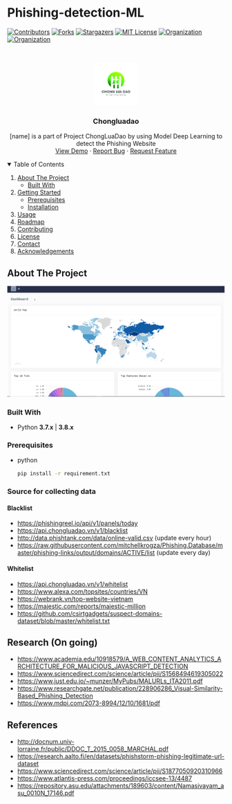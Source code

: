 # Phishing-detection-ML
[![Contributors][contributors-shield]][contributors-url]
[![Forks][forks-shield]][forks-url]
[![Stargazers][stars-shield]][stars-url]
[![MIT License][license-shield]][license-url]
[![Organization][organization-shield]][organization-url]
[![Organization][project-shield]][project-url]

<br />
<p align="center">
  <a href="https://github.com/aidenpearce001/Phishing-detection-ML">
    <img src="Images/logo.jpg" alt="Logo" width="100" height="100">
  </a>

  <h3 align="center">Chongluadao</h3>

  <p align="center">
    [name] is a part of Project ChongLuaDao by using Model Deep Learning to detect the Phishing Website
    <br />
    <a href="http://103.90.227.67:45000/">View Demo</a>
    ·
    <a href="https://github.com/aidenpearce001/Phishing-detection-ML/issues">Report Bug</a>
    ·
    <a href="https://github.com/aidenpearce001/Phishing-detection-ML/issues">Request Feature</a>
  </p>
</p>

<!-- TABLE OF CONTENTS -->
<details open="open">
  <summary>Table of Contents</summary>
  <ol>
    <li>
      <a href="#about-the-project">About The Project</a>
      <ul>
        <li><a href="#built-with">Built With</a></li>
      </ul>
    </li>
    <li>
      <a href="#getting-started">Getting Started</a>
      <ul>
        <li><a href="#prerequisites">Prerequisites</a></li>
        <li><a href="#installation">Installation</a></li>
      </ul>
    </li>
    <li><a href="#usage">Usage</a></li>
    <li><a href="#roadmap">Roadmap</a></li>
    <li><a href="#contributing">Contributing</a></li>
    <li><a href="#license">License</a></li>
    <li><a href="#contact">Contact</a></li>
    <li><a href="#acknowledgements">Acknowledgements</a></li>
  </ol>
</details>

<!-- ABOUT THE PROJECT -->
## About The Project
[![cld][cld-dashhboard]](https://example.com)

### Built With
-   Python **3.7.x** | **3.8.x**

### Prerequisites
* python
  ```sh
  pip install -r requirement.txt
  ```

### Source for collecting data
#### Blacklist
- https://phishingreel.io/api/v1/panels/today
- https://api.chongluadao.vn/v1/blacklist
- http://data.phishtank.com/data/online-valid.csv (update every hour)
- https://raw.githubusercontent.com/mitchellkrogza/Phishing.Database/master/phishing-links/output/domains/ACTIVE/list (update every day)

#### Whitelist
- https://api.chongluadao.vn/v1/whitelist
- https://www.alexa.com/topsites/countries/VN
- https://webrank.vn/top-website-vietnam
- https://majestic.com/reports/majestic-million
- https://github.com/csirtgadgets/suspect-domains-dataset/blob/master/whitelist.txt

## Research (On going)
- https://www.academia.edu/10918579/A_WEB_CONTENT_ANALYTICS_ARCHITECTURE_FOR_MALICIOUS_JAVASCRIPT_DETECTION
- https://www.sciencedirect.com/science/article/pii/S1568494619305022
- https://www.just.edu.jo/~munzer/MyPubs/MALURLs_ITA2011.pdf
- https://www.researchgate.net/publication/228906286_Visual-Similarity-Based_Phishing_Detection
- https://www.mdpi.com/2073-8994/12/10/1681/pdf

## References
- http://docnum.univ-lorraine.fr/public/DDOC_T_2015_0058_MARCHAL.pdf
- https://research.aalto.fi/en/datasets/phishstorm-phishing-legitimate-url-dataset
- https://www.sciencedirect.com/science/article/pii/S1877050920310966
- https://www.atlantis-press.com/proceedings/iccsee-13/4487
- https://repository.asu.edu/attachments/189603/content/Namasivayam_asu_0010N_17146.pdf


[contributors-shield]:https://img.shields.io/badge/CONTRIBUTORS-5-green?style=for-the-badge
[contributors-url]: https://github.com/aidenpearce001/Phishing-detection-ML/graphs/contributors
[forks-shield]: https://img.shields.io/badge/FORKS-2-blue?style=for-the-badge
[forks-url]: https://github.com/aidenpearce001/Phishing-detection-ML/network/members
[stars-shield]: https://img.shields.io/badge/STARS-2-blue?style=for-the-badge
[stars-url]: https://github.com/aidenpearce001/Phishing-detection-ML/stargazers
[organization-shield]: https://img.shields.io/badge/organization-YoungIT-lightgrey?style=for-the-badge&logo=appveyor
[organization-url]: https://www.facebook.com/youngit.org
[license-shield]: https://img.shields.io/github/license/othneildrew/Best-README-Template.svg?style=for-the-badge
[license-url]: https://github.com/othneildrew/Best-README-Template/blob/master/LICENSE.txt
[project-shield]: https://img.shields.io/badge/Project-chongluadao-green?style=for-the-badge&logo=appveyor
[project-url]: https://www.facebook.com/chongluadao.vn
[cld-dashhboard]: Images/dashboard.PNG
